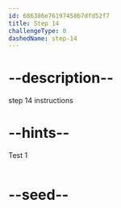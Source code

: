 ```yaml
---
id: 686386e76197458b7dfd52f7
title: Step 14
challengeType: 0
dashedName: step-14
---
```


# --description--

step 14 instructions

# --hints--

Test 1

```js

```

# --seed--